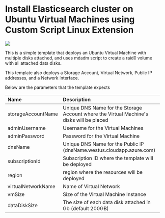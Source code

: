 # Install Elasticsearch cluster on Ubuntu Virtual Machines using Custom Script Linux Extension

<a href="https://azuredeploy.net/" target="_blank">
    <img src="http://azuredeploy.net/deploybutton.png"/>
</a>

This is a simple template that deploys an Ubuntu Virtual Machine with multiple disks attached, and uses mdadm script to create a raid0 volume with all attached data disks.

This template also deploys a Storage Account, Virtual Network, Public IP addresses, and a Network Interface.

Below are the parameters that the template expects

| Name   | Description    |
|:--- |:---|
| storageAccountName  | Unique DNS Name for the Storage Account where the Virtual Machine's disks will be placed |
| adminUsername  | Username for the Virtual Machines  |
| adminPassword  | Password for the Virtual Machine  |
| dnsName  | Unique DNS Name for the Public IP (dnsName.westus.cloudapp.azure.com) |
| subscriptionId  | Subscription ID where the template will be deployed |
| region | region where the resources will be deployed |
| virtualNetworkName | Name of Virtual Network |
| vmSize | Size of the Virtual Machine Instance |
| dataDiskSize | The size of each data disk attached in Gb (default 200GB) |
